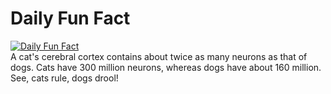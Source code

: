 # Daily Fun Fact
[![Daily Fun Fact](https://github.com/huy2x/daily-fun-facts/actions/workflows/daily-fun-facts.yml/badge.svg)](https://github.com/huy2x/daily-fun-facts/actions/workflows/daily-fun-facts.yml)<br/>
A cat's cerebral cortex contains about twice as many neurons as that of dogs. Cats have 300 million neurons, whereas dogs have about 160 million. See, cats rule, dogs drool!
